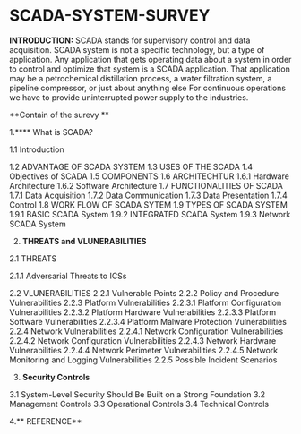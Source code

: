 # SCADA-SYSTEM-SURVEY
**INTRODUCTION:** SCADA stands for supervisory control and data acquisition. SCADA system is not a 
specific technology, but a type of application. Any application that gets operating data 
about a system in order to control and optimize that system is a SCADA application. That 
application may be a petrochemical distillation process, a water filtration system, a 
pipeline compressor, or just about anything else For continuous operations we have to 
provide uninterrupted power supply to the industries.

**Contain of the surevy **

1.**** What is SCADA?

 1.1 Introduction
 
 1.2 ADVANTAGE OF SCADA SYSTEM
 1.3 USES OF THE SCADA
 1.4 Objectives of SCADA
 1.5 COMPONENTS
 1.6 ARCHITECHTUR
  1.6.1 Hardware Architecture
  1.6.2 Software Architecture
 1.7 FUNCTIONALITIES OF SCADA
  1.7.1 Data Acquisition
  1.7.2 Data Communication
  1.7.3 Data Presentation
  1.7.4 Control
 1.8 WORK FLOW OF SCADA SYTEM
 1.9 TYPES OF SCADA SYSTEM
  1.9.1 BASIC SCADA System
  1.9.2 INTEGRATED SCADA System
  1.9.3 Network SCADA System
  
2. **THREATS and VLUNERABILITIES**

 2.1 THREATS
 
  2.1.1 Adversarial Threats to ICSs
  
 2.2 VLUNERABILITIES
  2.2.1 Vulnerable Points
  2.2.2 Policy and Procedure Vulnerabilities
  2.2.3 Platform Vulnerabilities
   2.2.3.1 Platform Configuration Vulnerabilities
   2.2.3.2 Platform Hardware Vulnerabilities
   2.2.3.3 Platform Software Vulnerabilities
   2.2.3.4 Platform Malware Protection Vulnerabilities
  2.2.4 Network Vulnerabilities
   2.2.4.1 Network Configuration Vulnerabilities
   2.2.4.2 Network Configuration Vulnerabilities
   2.2.4.3 Network Hardware Vulnerabilities
   2.2.4.4 Network Perimeter Vulnerabilities
   2.2.4.5 Network Monitoring and Logging Vulnerabilities
  2.2.5 Possible Incident Scenarios

3. **Security Controls**

 3.1 System-Level Security Should Be Built on a Strong Foundation
 3.2 Management Controls
 3.3 Operational Controls
 3.4 Technical Controls
 
4.** REFERENCE**
